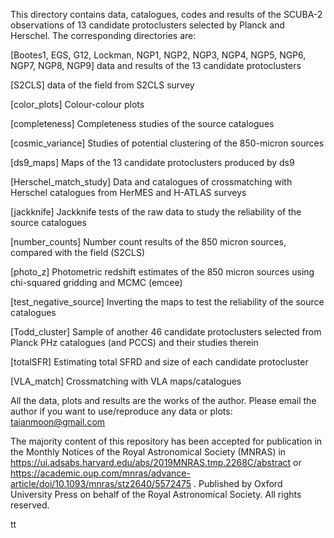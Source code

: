 This directory contains data, catalogues, codes and results of the SCUBA-2 observations of 13 candidate protoclusters selected by Planck and Herschel. The corresponding directories are:

[Bootes1, EGS, G12, Lockman, NGP1, NGP2, NGP3, NGP4, NGP5, NGP6, NGP7, NGP8, NGP9] data and results of the 13 candidate protoclusters

[S2CLS] data of the field from S2CLS survey

[color_plots] Colour-colour plots

[completeness] Completeness studies of the source catalogues

[cosmic_variance] Studies of potential clustering of the 850-micron sources

[ds9_maps] Maps of the 13 candidate protoclusters produced by ds9

[Herschel_match_study] Data and catalogues of crossmatching with Herschel catalogues from HerMES and H-ATLAS surveys

[jackknife] Jackknife tests of the raw data to study the reliability of the source catalogues

[number_counts] Number count results of the 850 micron sources, compared with the field (S2CLS)

[photo_z] Photometric redshift estimates of the 850 micron sources using chi-squared gridding and MCMC (emcee)

[test_negative_source] Inverting the maps to test the reliability of the source catalogues

[Todd_cluster] Sample of another 46 candidate protoclusters selected from Planck PHz catalogues (and PCCS) and their studies therein

[totalSFR] Estimating total SFRD and size of each candidate protocluster

[VLA_match] Crossmatching with VLA maps/catalogues

All the data, plots and results are the works of the author. Please email the author if you want to use/reproduce any data or plots: taianmoon@gmail.com

The majority content of this repository has been accepted for publication in the Monthly Notices of the Royal Astronomical Society (MNRAS) in https://ui.adsabs.harvard.edu/abs/2019MNRAS.tmp.2268C/abstract or https://academic.oup.com/mnras/advance-article/doi/10.1093/mnras/stz2640/5572475 . Published by Oxford University Press on behalf of the Royal Astronomical Society. All rights reserved.

tt
